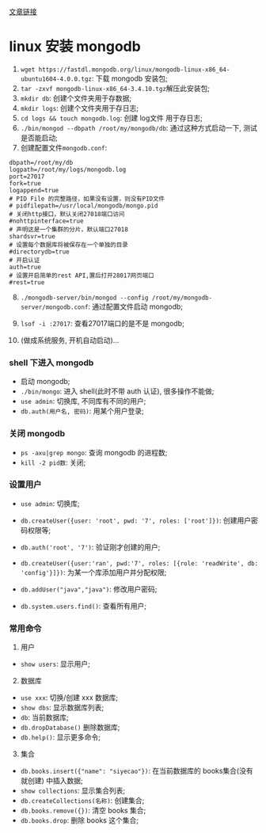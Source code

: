 [文章链接](https://blog.csdn.net/u012758088/article/details/78598894)


# linux 安装 mongodb
1. `wget https://fastdl.mongodb.org/linux/mongodb-linux-x86_64-ubuntu1604-4.0.0.tgz`: 下载 mongodb 安装包;
2. `tar -zxvf mongodb-linux-x86_64-3.4.10.tgz`解压此安装包;
3. `mkdir db`: 创建个文件夹用于存数据;
4. `mkdir logs`: 创建个文件夹用于存日志;
5. `cd logs && touch mongodb.log`: 创建 log文件 用于存日志;
6. `./bin/mongod --dbpath /root/my/mongodb/db`: 通过这种方式启动一下, 测试是否能启动;
7. 创建配置文件`mongodb.conf`:
```
dbpath=/root/my/db
logpath=/root/my/logs/mongodb.log
port=27017
fork=true
logappend=true
# PID File 的完整路径，如果没有设置，则没有PID文件
# pidfilepath=/usr/local/mongodb/mongo.pid
# 关闭http接口，默认关闭27018端口访问
#nohttpinterface=true
# 声明这是一个集群的分片，默认端口27018
shardsvr=true
# 设置每个数据库将被保存在一个单独的目录
#directorydb=true
# 开启认证
auth=true
# 设置开启简单的rest API,置后打开28017网页端口
#rest=true
```
8. `./mongodb-server/bin/mongod --config /root/my/mongodb-server/mongodb.conf`: 通过配置文件启动 mongodb;
9. `lsof -i :27017`: 查看27017端口的是不是 mongodb;

10. (做成系统服务, 开机自动启动)...







### shell 下进入 mongodb
* 启动 mongodb;
* `./bin/mongo`: 进入 shell(此时不带 auth 认证), 很多操作不能做;
* `use admin`: 切换库, 不同库有不同的用户;
* `db.auth(用户名, 密码)`: 用某个用户登录;




### 关闭 mongodb
* `ps -axu|grep mongo`: 查询 mongodb 的进程数;
* `kill -2 pid数`: 关闭;


### 设置用户
* `use admin`: 切换库;
* `db.createUser({user: 'root', pwd: '7', roles: ['root']})`: 创建用户密码权限等;
* `db.auth('root', '7')`: 验证刚才创建的用户;
* `db.createUser({user:'ran', pwd:'7', roles: [{role: 'readWrite', db: 'config'}]})`: 为某一个库添加用户并分配权限;

* `db.addUser("java","java")`: 修改用户密码;
* `db.system.users.find()`: 查看所有用户;


### 常用命令
1. 用户
* `show users`: 显示用户;

2. 数据库
* `use xxx`: 切换/创建 xxx 数据库;
* `show dbs`: 显示数据库列表;
* `db`: 当前数据库;
* `db.dropDatabase()` 删除数据库;
* `db.help()`: 显示更多命令;

3. 集合
* `db.books.insert({"name": "siyecao"})`: 在当前数据库的 books集合(没有就创建) 中插入数据;
* `show collections`: 显示集合列表;
* `db.createCollections(名称)`: 创建集合;
* `db.books.remove({})`: 清空 books 集合;
* `db.books.drop`: 删除 books 这个集合;


